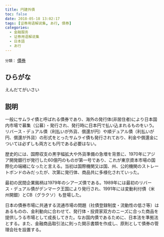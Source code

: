 ```yaml
---
title: 円建外債
toc: false
date: 2018-05-18 13:02:17
tags: [证券用语解说集, あ行, 債券]
categories:
  - 金融服务
  - 证券用语解说集
  - 日本語
  - あ行
---
```


`分類：` [債券](/tags/債券/)

## ひらがな

えんだてがいさい

## 説明

一般にサムライ債と呼ばれる債券であり、海外の発行体(非居住者)により日本国内市場で募集（公募）・発行され、発行時に日本円で払い込まれるものをいう。リバース・デュアル債（利払いが外貨、償還が円）や順デュアル債（利払いが円、償還が外貨）の形式をとったサムライ債も発行されており、利金や償還金については必ずしも両方とも円である必要はない。

歴史的には、国際収支の黒字幅拡大や外貨準備の急増を背景に、1970年にアジア開発銀行が発行した60億円のものが第一号であり、これが東京資本市場の国際化の端緒になったと言える。当初は国際機関又は国、州、公的機関のストレートボンドのみだったが、次第に発行体、商品共に多様化されていった。

最初の民間企業銘柄は1979年のシアーズ債である。1989年には最初のリバース・デュアル債がデンマーク王国により発行され、1991年には変動利付債（米州開銀）とCB（グラクソ）も登場した。

日本の債券市場に共通する流通市場の問題（社債登録制度・流動性の低さ等）はあるものの、金利動向に合わせて、発行体・投資家双方のニーズに合った商品を提供しうる市場として成長してきた。なお国内債であるために、日本法を準拠法とする。また、金融商品取引法に則った開示書類を作成し、原則として債券の管理会社を設置する。
